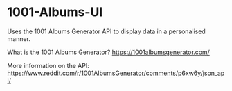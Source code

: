 # 1001-Albums-UI
Uses the 1001 Albums Generator API to display data in a personalised manner.

What is the 1001 Albums Generator? https://1001albumsgenerator.com/

More information on the API: https://www.reddit.com/r/1001AlbumsGenerator/comments/p6xw6y/json_api/
